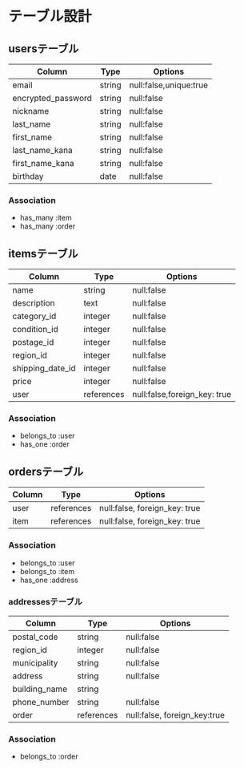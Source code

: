 # テーブル設計
## usersテーブル

| Column              | Type    | Options                 |
| ------------------- | ------- | ----------------------- |
| email               | string  | null:false,unique:true  |
| encrypted_password  | string  | null:false              |
| nickname            | string  | null:false              |
| last_name           | string  | null:false              |
| first_name          | string  | null:false              |
| last_name_kana      | string  | null:false              |
| first_name_kana     | string  | null:false              |
| birthday            | date    | null:false              |


### Association
- has_many :item
- has_many :order


## itemsテーブル
| Column              | Type          | Options                      |
| ------------------- | ------------- | ---------------------------- |
| name                | string        | null:false                   |
| description         | text          | null:false                   |
| category_id         | integer        | null:false                   |
| condition_id        | integer        | null:false                   |
| postage_id          | integer        | null:false                   |
| region_id           | integer        | null:false                   |
| shipping_date_id    | integer        | null:false                   |
| price               | integer       | null:false                   |
| user                | references    | null:false,foreign_key: true |

### Association
- belongs_to :user
- has_one :order


## ordersテーブル
| Column              | Type          | Options                       |
| ------------------- | ------------- | ------------------------------|
| user                | references    | null:false, foreign_key: true |
| item                | references    | null:false, foreign_key: true |

### Association
- belongs_to :user
- belongs_to :item
- has_one :address


### addressesテーブル
| Column              | Type          | Options                      |
| ------------------- | ------------- | -----------------------------|
| postal_code         | string        | null:false                   |
| region_id           | integer       | null:false                   |
| municipality        | string        | null:false                   |
| address             | string        | null:false                   |
| building_name       | string        |                              |
| phone_number        | string        | null:false                   |
| order               | references    | null:false, foreign_key:true |

### Association
- belongs_to :order